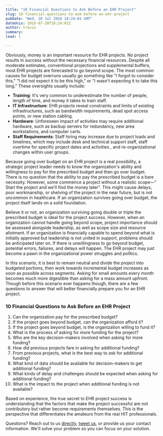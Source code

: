 ```yaml
---
title: "10 Financial Questions to Ask Before an EHR Project"
slug: 10-financial-questions-to-ask-before-an-ehr-project
pubDate: "Wed, 20 Jul 2016 18:24:01 GMT"
dateUnix: 2016-07-20T18:24:01Z
author: travis
summary: 
lead: |
    
---
```


Obviously, money is an important resource for EHR projects. No project results in success without the necessary financial resources. Despite all moderate estimates, conventional projections and supplemental buffers, most EHR projects are forecasted to go beyond scope. The most common causes for budget overruns usually go something like "I forgot to consider this," "I did not expect it to be this high," or "I wasn't expecting it to take this long." These oversights usually include:

* **Training**: It's very common to underestimate the number of people, length of time, and money it takes to train staff.
* **IT Infrastructure**: EHR projects reveal constraints and limits of existing infrastructures, such as bandwidth requirements, dead spot access points, or new station cabling.
* **Hardware**: Unforeseen impact of activities may require additional hardware, such as backup servers for redundancy, new area workstations, and computer carts.
* **Staff Requirements**: Staff hiring may increase due to project loads and timelines, which may include desk and technical support staff, staff overtime for specific project dates and activities , and re-organizational changes within user groups.

Because going over budget on an EHR project is a real possibility, a strategic project leader needs to know the organization's ability and willingness to pay for the prescribed budget and then go over budget. There is no question that the ability to pay the prescribed budget is a bare necessity. However, some commence a project without a realistic scope—" Start the project and we'll find the money later". This might cause delays, poor workmanship, or shelving of the project in the near future, but is not uncommon in healthcare. If an organization survives going over budget, the project itself lands on a solid foundation. 

Believe it or not, an organization surviving going double or triple the prescribed budget is ideal for the project success. However, when an organization cannot handle going beyond scope, project importance should be assessed alongside leadership, as well as scope size and resource allotment. If an organization is financially capable to spend beyond what is initially approved but leadership is not united in support, problems should be anticipated later on. If there is unwillingness to go beyond budget, potential errors, failures, and delays will happen. The EHR project may just become a pawn in the organizational power struggles and politics.

In this scenario, it is best to remain neutral and divide the project into budgeted portions, then work towards incremental budget increases as soon as possible across segments. Asking for small amounts every month becomes much more digestible than asking for a mass amount upfront. Though before this scenario ever happens though, there are a few questions to answer that will better financially prepare you for an EHR project.

### 10 Financial Questions to Ask Before an EHR Project

1. Can the organization pay for the prescribed budget? 
2. If the project goes beyond budget, can the organization afford it? 
3. If the project goes beyond budget, is the organization willing to fund it?
4. What is the process of asking for more funding for the project? 
5. Who are the key decision-makers involved when asking for more funding? 
6. How did previous projects fare in asking for additional funding? 
7. From previous projects, what is the best way to ask for additional funding? 
8. What kind of data should be available for decision-makers to get additional funding? 
9. What kinds of delay and challenges should be expected when asking for additional funding?
10. What is the impact to the project when additional funding is not available?

Based on experience, the true secret to EHR project success is understanding that the factors that make the project successful are not contributory but rather become requirements themselves. This is the perspective that differentiates the amateurs from the real HIT professionals.

Questions? Reach out to us [directly][1], [tweet us][2], or provide us your contact information. We'll solve your problem so you can focus on your solution.

[1]: mailto:hello%40catalyze.io
[2]: https://twitter.com/catalyzeio
